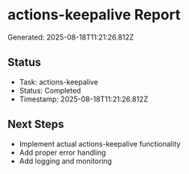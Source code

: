 # actions-keepalive Report

Generated: 2025-08-18T11:21:26.812Z

## Status
- Task: actions-keepalive
- Status: Completed
- Timestamp: 2025-08-18T11:21:26.812Z

## Next Steps
- Implement actual actions-keepalive functionality
- Add proper error handling
- Add logging and monitoring
